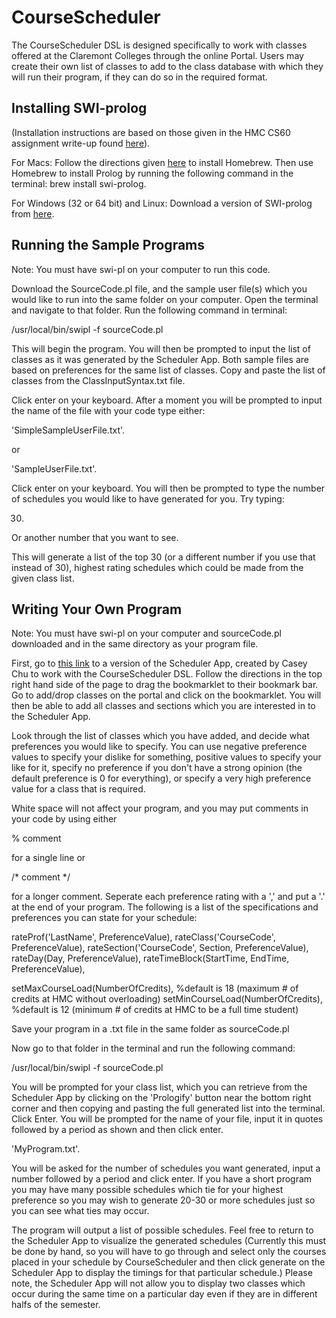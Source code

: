 # CourseScheduler

The CourseScheduler DSL is designed specifically to work with classes offered at the Claremont Colleges through the online Portal. Users may create their own list of classes to add to the class database with which they will run their program, if they can do so in the required format.


## Installing SWI-prolog
(Installation instructions are based on those given in the HMC CS60 assignment write-up found [here](https://www.cs.hmc.edu/courses/2014/fall/cs60/assignments/a3_2014f.html)).

For Macs: Follow the directions given [here](http://brew.sh) to install Homebrew. Then use Homebrew to install Prolog by running the following command in the terminal: brew install swi-prolog.

For Windows (32 or 64 bit) and Linux: Download a version of SWI-prolog from [here](http://www.swi-prolog.org/download/stable).


## Running the Sample Programs

Note: You must have swi-pl on your computer to run this code.

Download the SourceCode.pl file, and the sample user file(s) which you would like to run into the same folder on your computer. Open the terminal and navigate to that folder. Run the following command in terminal:

/usr/local/bin/swipl -f sourceCode.pl

This will begin the program. You will then be prompted to input the list of classes as it was generated by the Scheduler App. Both sample files are based on preferences for the same list of classes. Copy and paste the list of classes from the ClassInputSyntax.txt file.

Click enter on your keyboard. After a moment you will be prompted to input the name of the file with your code type either:

'SimpleSampleUserFile.txt'.

or

'SampleUserFile.txt'.

Click enter on your keyboard. You will then be prompted to type the number of schedules you would like to have generated for you. Try typing:

30.

Or another number that you want to see.

This will generate a list of the top 30 (or a different number if you use that instead of 30), highest rating schedules which could be made from the given class list. 


## Writing Your Own Program

Note: You must have swi-pl on your computer and sourceCode.pl downloaded and in the same directory as your program file.

First, go to [this link](http://rjustice05.github.io/hmc-scheduler/#) to a version of the Scheduler App, created by Casey Chu to work with the CourseScheduler DSL. Follow the directions in the top right hand side of the page to drag the bookmarklet to their bookmark bar. Go to add/drop classes on the portal and click on the bookmarklet. You will then be able to add all classes and sections which you are interested in to the Scheduler App.

Look through the list of classes which you have added, and decide what preferences you would like to specify. You can use negative preference values to specify your dislike for something, positive values to specify your like for it, specify no preference if you don't have a strong opinion (the default preference is 0 for everything), or specify a very high preference value for a class that is required.

White space will not affect your program, and you may put comments in your code by using either 

% comment 

for a single line or 

/* comment */ 

for a longer comment. Seperate each preference rating with a ',' and put a '.' at the end of your program. The following is a list of the specifications and preferences you can state for your schedule:

rateProf('LastName', PreferenceValue),
rateClass('CourseCode', PreferenceValue),
rateSection('CourseCode', Section, PreferenceValue),
rateDay(Day, PreferenceValue),
rateTimeBlock(StartTime, EndTime, PreferenceValue),

setMaxCourseLoad(NumberOfCredits),			%default is 18 (maximum # of credits at HMC without overloading)
setMinCourseLoad(NumberOfCredits), 			%default is 12 (minimum # of credits at HMC to be a full time student)

Save your program in a .txt file in the same folder as sourceCode.pl

Now go to that folder in the terminal and run the following command:

/usr/local/bin/swipl -f sourceCode.pl

You will be prompted for your class list, which you can retrieve from the Scheduler App by clicking on the 'Prologify' button near the bottom right corner and then copying and pasting the full generated list into the terminal. Click Enter. You will be prompted for the name of your file, input it in quotes followed by a period as shown and then click enter.

'MyProgram.txt'.

You will be asked for the number of schedules you want generated, input a number followed by a period and click enter. If you have a short program you may have many possible schedules which tie for your highest preference so you may wish to generate 20-30 or more schedules just so you can see what ties may occur.

The program will output a list of possible schedules. Feel free to return to the Scheduler App to visualize the generated schedules (Currently this must be done by hand, so you will have to go through and select only the courses placed in your schedule by CourseScheduler and then click generate on the Scheduler App to display the timings for that particular schedule.) Please note, the Scheduler App will not allow you to display two classes which occur during the same time on a particular day even if they are in different halfs of the semester.


